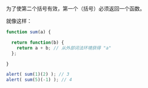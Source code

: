 为了使第二个括号有效，第一个（括号）必须返回一个函数。

就像这样：

```js
function sum(a) {

  return function(b) {
    return a + b; // 从外部词法环境获得 "a"
  };

}

alert( sum(1)(2) ); // 3
alert( sum(5)(-1) ); // 4
```

